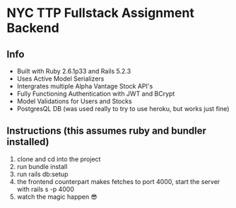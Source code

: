 # NYC TTP Fullstack Assignment Backend

## Info
* Built with Ruby 2.6.1p33 and Rails 5.2.3
* Uses Active Model Serializers
* Intergrates multiple Alpha Vantage Stock API's
* Fully Functioning Authentication with JWT and BCrypt
* Model Validations for Users and Stocks 
* PostgresQL DB (was used really to try to use heroku, but works just fine)

## Instructions (this assumes ruby and bundler installed)
1. clone and cd into the project
2. run bundle install
3. run rails db:setup
3. the frontend counterpart makes fetches to port 4000, start the server with rails s -p 4000
4. watch the magic happen 😎

